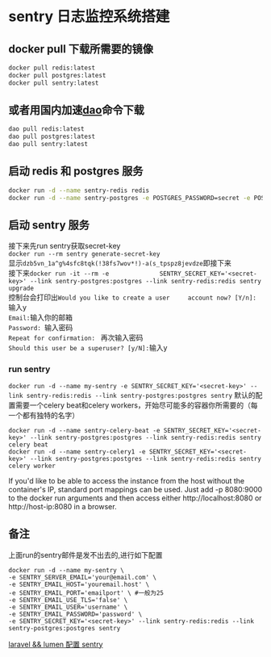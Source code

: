 # sentry 日志监控系统搭建
## docker pull 下载所需要的镜像
``` bash
docker pull redis:latest
docker pull postgres:latest
docker pull sentry:latest
```
## 或者用国内加速[dao](https://www.daocloud.io/)命令下载
``` bash
dao pull redis:latest
dao pull postgres:latest
dao pull sentry:latest
```

## 启动 redis 和 postgres 服务
``` bash
docker run -d --name sentry-redis redis
docker run -d --name sentry-postgres -e POSTGRES_PASSWORD=secret -e POSTGRES_USER=sentry postgres
```
## 启动 sentry 服务
接下来先run sentry获取secret-key       
`docker run --rm sentry generate-secret-key`            
显示`dzb5vn_1a^g%4sfc8tqk(!38fs7wov*!)-a(s_tpspz8jevdze`即接下来<secret-key>              
接下来`docker run -it --rm -e              SENTRY_SECRET_KEY='<secret-key>' --link sentry-postgres:postgres --link sentry-redis:redis sentry upgrade`      
控制台会打印出`Would you like to create a user     account now? [Y/n]: `输入y     
`Email:`输入你的邮箱     
`Password: `输入密码      
`Repeat for confirmation: ` 再次输入密码       
`Should this user be a superuser? [y/N]:`输入y     
### run sentry
`docker run -d --name my-sentry -e SENTRY_SECRET_KEY='<secret-key>' --link sentry-redis:redis --link sentry-postgres:postgres sentry`
默认的配置需要一个celery beat和celery workers，开始尽可能多的容器你所需要的（每一个都有独特的名字）
```
docker run -d --name sentry-celery-beat -e SENTRY_SECRET_KEY='<secret-key>' --link sentry-postgres:postgres --link sentry-redis:redis sentry celery beat
docker run -d --name sentry-celery1 -e SENTRY_SECRET_KEY='<secret-key>' --link sentry-postgres:postgres --link sentry-redis:redis sentry celery worker
```

If you'd like to be able to access the instance from the host without the container's IP, standard port mappings can be used. Just add -p 8080:9000 to the docker run arguments and then access either http://localhost:8080 or http://host-ip:8080 in a browser.

## 备注
上面run的sentry邮件是发不出去的,进行如下配置
```
docker run -d --name my-sentry \
-e SENTRY_SERVER_EMAIL='your@email.com' \
-e SENTRY_EMAIL_HOST='youremail.host' \
-e SENTRY_EMAIL_PORT='emailport' \ #一般为25
-e SENTRY_EMAIL_USE_TLS='false' \
-e SENTRY_EMAIL_USER='username' \
-e SENTRY_EMAIL_PASSWORD='password' \
-e SENTRY_SECRET_KEY='<secret-key>' --link sentry-redis:redis --link sentry-postgres:postgres sentry
```

[laravel && lumen 配置 sentry](https://github.com/getsentry/raven-php)


